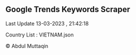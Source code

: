 

## Google Trends Keywords Scraper 
 
Last Update 13-03-2023 , 21:42:18

Country List :
VIETNAM.json



© Abdul Muttaqin 
